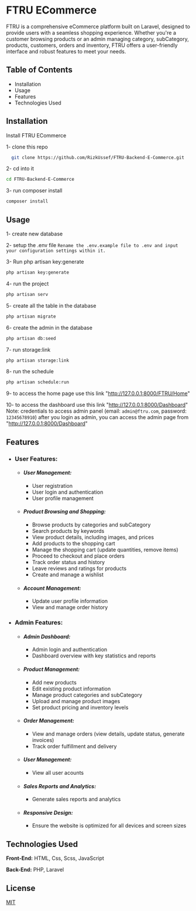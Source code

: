 
# FTRU ECommerce

FTRU is a comprehensive eCommerce platform built on Laravel, designed to provide users with a seamless shopping experience. Whether you're a customer browsing products or an admin managing category, subCategory, products, customers, orders and inventory, FTRU offers a user-friendly interface and robust features to meet your needs.


## Table of Contents
* Installation
* Usage
* Features
* Technologies Used
## Installation

Install FTRU ECommerce

1- clone this repo
```bash
  git clone https://github.com/RizkUssef/FTRU-Backend-E-Commerce.git
```
2- cd into it
```bash
cd FTRU-Backend-E-Commerce
```

3- run composer install
```bash
composer install
```
    
## Usage

1- create new database

2- setup the .env file
`
Rename the .env.example file to .env and input your configuration settings within it.
`

3- Run php artisan key:generate
```bash
php artisan key:generate
```
4- run the project
```bash
php artisan serv
```
5- create all the table in the database
```bash
php artisan migrate
```
6- create the admin in the database
```bash
php artisan db:seed
```
7- run storage:link
```bash
php artisan storage:link
```
8- run the schedule
```bash
php artisan schedule:run
```
9- to access the home page use this link "http://127.0.0.1:8000/FTRU/Home"

10- to access the dashboard use this link "http://127.0.0.1:8000/Dashboard"
Note: credentials to access admin panel (email: `admin@ftru.com`, password: `12345678910`)
after you login as admin, you can access the admin page from "http://127.0.0.1:8000/Dashboard"




## Features

- ### User Features:
    - #### ___User Management:___
        - User registration
        - User login and authentication
        - User profile management
    - #### ___Product Browsing and Shopping:___
        - Browse products by categories and subCategory
        - Search products by keywords
        - View product details, including images, and prices
        - Add products to the shopping cart
        - Manage the shopping cart (update quantities, remove items)
        - Proceed to checkout and place orders
        - Track order status and history
        - Leave reviews and ratings for products
        - Create and manage a wishlist
    - #### ___Account Management:___
        - Update user profile information
        - View and manage order history
- ### Admin Features:
    - #### ___Admin Dashboard:___
        - Admin login and authentication
        - Dashboard overview with key statistics and reports
    - #### ___Product Management:___
        - Add new products
        - Edit existing product information
        - Manage product categories and subCategory
        - Upload and manage product images
        - Set product pricing and inventory levels
    - #### ___Order Management:___
        - View and manage orders (view details, update status, generate invoices)
        - Track order fulfillment and delivery
    - #### ___User Management:___
        - View all user acounts
    - #### ___Sales Reports and Analytics:___
        - Generate sales reports and analytics
    - #### ___Responsive Design:___
        - Ensure the website is optimized for all devices and screen sizes

## Technologies Used

**Front-End:** HTML, Css, Scss, JavaScript

**Back-End:** PHP, Laravel


## License

[MIT](https://choosealicense.com/licenses/mit/)

